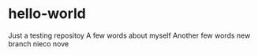 # hello-world
Just a testing repositoy
A few words about myself
Another few words
new branch
nieco nove
